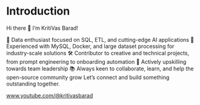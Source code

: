 # Introduction

Hi there 👋 I’m KritiVas Barad!

🚀 Data enthusiast focused on SQL, ETL, and cutting-edge AI applications
💼 Experienced with MySQL, Docker, and large dataset processing for industry-scale solutions
🛠️ Contributor to creative and technical projects, from prompt engineering to onboarding automation
🎯 Actively upskilling towards team leadership
📚 Always keen to collaborate, learn, and help the open-source community grow
Let’s connect and build something outstanding together.

www.youtube.com/@kritivasbarad
